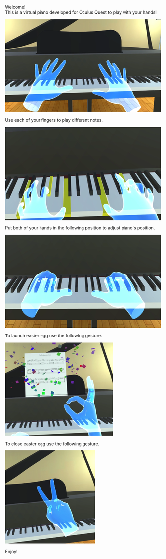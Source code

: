 Welcome!<br/>
This is a virtual piano developed for Oculus Quest to play with your hands!

<img src="Images/pq1.PNG" height="300">

Use each of your fingers to play different notes.

<img src="Images/pq2.PNG" height="300">

Put both of your hands in the following position to adjust piano's position.

<img src="Images/pq3.PNG" height="300">

To launch easter egg use the following gesture.

<img src="Images/pq4.PNG" height="300">

To close easter egg use the following gesture.

<img src="Images/pq5.PNG" height="300">

Enjoy!
